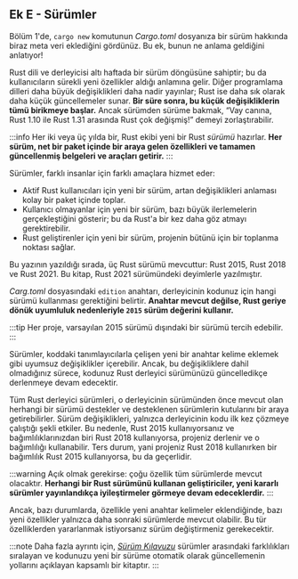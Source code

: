 ## Ek E - Sürümler

Bölüm 1'de, `cargo new` komutunun *Cargo.toml* dosyanıza bir sürüm hakkında biraz meta veri eklediğini gördünüz. Bu ek, bunun ne anlama geldiğini anlatıyor!

Rust dili ve derleyicisi altı haftada bir sürüm döngüsüne sahiptir; bu da kullanıcıların sürekli yeni özellikler aldığı anlamına gelir. Diğer programlama dilleri daha büyük değişiklikleri daha nadir yayınlar; Rust ise daha sık olarak daha küçük güncellemeler sunar. **Bir süre sonra, bu küçük değişikliklerin tümü birikmeye başlar.** Ancak sürümden sürüme bakmak, “Vay canına, Rust 1.10 ile Rust 1.31 arasında Rust çok değişmiş!” demeyi zorlaştırabilir.

:::info
Her iki veya üç yılda bir, Rust ekibi yeni bir Rust *sürümü* hazırlar. **Her sürüm, net bir paket içinde bir araya gelen özellikleri ve tamamen güncellenmiş belgeleri ve araçları getirir.**
:::

Sürümler, farklı insanlar için farklı amaçlara hizmet eder:

* Aktif Rust kullanıcıları için yeni bir sürüm, artan değişiklikleri anlaması kolay bir paket içinde toplar.
* Kullanıcı olmayanlar için yeni bir sürüm, bazı büyük ilerlemelerin gerçekleştiğini gösterir; bu da Rust'a bir kez daha göz atmayı gerektirebilir.
* Rust geliştirenler için yeni bir sürüm, projenin bütünü için bir toplanma noktası sağlar.

Bu yazının yazıldığı sırada, üç Rust sürümü mevcuttur: Rust 2015, Rust 2018 ve Rust 2021. Bu kitap, Rust 2021 sürümündeki deyimlerle yazılmıştır.

*Carg.toml* dosyasındaki `edition` anahtarı, derleyicinin kodunuz için hangi sürümü kullanması gerektiğini belirtir. **Anahtar mevcut değilse, Rust geriye dönük uyumluluk nedenleriyle `2015` sürüm değerini kullanır.**

:::tip
Her proje, varsayılan 2015 sürümü dışındaki bir sürümü tercih edebilir. 
:::

Sürümler, koddaki tanımlayıcılarla çelişen yeni bir anahtar kelime eklemek gibi uyumsuz değişiklikler içerebilir. Ancak, bu değişikliklere dahil olmadığınız sürece, kodunuz Rust derleyici sürümünüzü güncelledikçe derlenmeye devam edecektir.

Tüm Rust derleyici sürümleri, o derleyicinin sürümünden önce mevcut olan herhangi bir sürümü destekler ve desteklenen sürümlerin kutularını bir araya getirebilirler. Sürüm değişiklikleri, yalnızca derleyicinin kodu ilk kez çözmeye çalıştığı şekli etkiler. Bu nedenle, Rust 2015 kullanıyorsanız ve bağımlılıklarınızdan biri Rust 2018 kullanıyorsa, projeniz derlenir ve o bağımlılığı kullanabilir. Ters durum, yani projeniz Rust 2018 kullanırken bir bağımlılık Rust 2015 kullanıyorsa, bu da geçerlidir.

:::warning
Açık olmak gerekirse: çoğu özellik tüm sürümlerde mevcut olacaktır. **Herhangi bir Rust sürümünü kullanan geliştiriciler, yeni kararlı sürümler yayınlandıkça iyileştirmeler görmeye devam edeceklerdir.**
:::

Ancak, bazı durumlarda, özellikle yeni anahtar kelimeler eklendiğinde, bazı yeni özellikler yalnızca daha sonraki sürümlerde mevcut olabilir. Bu tür özelliklerden yararlanmak istiyorsanız sürüm değiştirmeniz gerekecektir.

:::note
Daha fazla ayrıntı için, [*Sürüm Kılavuzu*](https://doc.rust-lang.org/stable/edition-guide/) sürümler arasındaki farklılıkları sıralayan ve kodunuzu yeni bir sürüme otomatik olarak güncellemenin yollarını açıklayan kapsamlı bir kitaptır.
:::